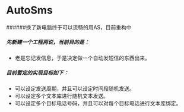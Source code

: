 # AutoSms


######换了新电脑终于可以流畅的用AS，目前重构中


##### 先新建一个工程再说，当前目的是：
* 老是忘记发信息，于是决定做一个自动发短信的东西出来。

##### 目前暂定的实现目标如下：
* 可以设定发送周期，并且可以设定时间段随机发送。
* 可以设定多个文本库进行随机文本发送。
* 可以设定多个目标电话号码，并且可以对每个目标电话进行文本库绑定。
